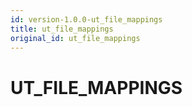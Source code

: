 ```yaml
---
id: version-1.0.0-ut_file_mappings
title: ut_file_mappings
original_id: ut_file_mappings
---
```


# UT_FILE_MAPPINGS


















 
